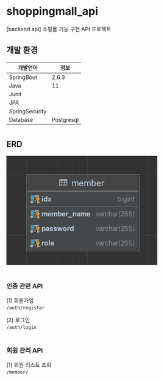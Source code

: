 # shoppingmall_api
[backend api] 쇼핑몰 기능 구현 API 프로젝트  

## 개발 환경 
| 개발언어           | 정보            |  
|----------------|---------------|  
| SpringBoot     | 2.6.3 |   
| Java           | 11    |   
| Junit          |               |   
| JPA            |               |   
| SpringSecurity |               |   
| Database       | Postgresql    |   
#
## ERD
![IMAGES](/img.png)
#
### 인증 관련 API
(1) 회원가입  
`/auth/register`

(2) 로그인   
`/auth/login`
#
### 회원 관리 API
(1) 회원 리스트 조회   
`/member/`
